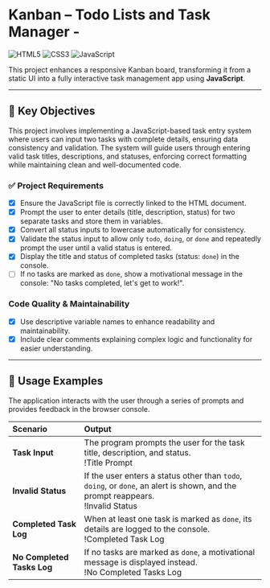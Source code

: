 # Kanban – Todo Lists and Task Manager -

![HTML5](https://img.shields.io/badge/html5-%23E34F26.svg?style=for-the-badge&logo=html5&logoColor=white)
![CSS3](https://img.shields.io/badge/css3-%231572B6.svg?style=for-the-badge&logo=css3&logoColor=white)
![JavaScript](https://img.shields.io/badge/javascript-%23323330.svg?style=for-the-badge&logo=javascript&logoColor=%23F7DF1E)

This project enhances a responsive Kanban board, transforming it from a static UI into a fully interactive task management app using **JavaScript**.

---

## 🎯 Key Objectives

This project involves implementing a JavaScript-based task entry system where users can input two tasks with complete details, ensuring data consistency and validation. The system will guide users through entering valid task titles, descriptions, and statuses, enforcing correct formatting while maintaining clean and well-documented code.

### ✅ Project Requirements

- [x] Ensure the JavaScript file is correctly linked to the HTML document.
- [x] Prompt the user to enter details (title, description, status) for two separate tasks and store them in variables.
- [x] Convert all status inputs to lowercase automatically for consistency.
- [x] Validate the status input to allow only `todo`, `doing`, or `done` and repeatedly prompt the user until a valid status is entered.
- [x] Display the title and status of completed tasks (status: `done`) in the console.
- [ ] If no tasks are marked as `done`, show a motivational message in the console: "No tasks completed, let's get to work!".

### Code Quality & Maintainability

- [x] Use descriptive variable names to enhance readability and maintainability.
- [x] Include clear comments explaining complex logic and functionality for easier understanding.

---

## 📸 Usage Examples

The application interacts with the user through a series of prompts and provides feedback in the browser console.

| Scenario                   | Output                                                                                                                               |
| :------------------------- | :----------------------------------------------------------------------------------------------------------------------------------- |
| **Task Input**             | The program prompts the user for the task title, description, and status. <br> !Title Prompt                                         |
| **Invalid Status**         | If the user enters a status other than `todo`, `doing`, or `done`, an alert is shown, and the prompt reappears. <br> !Invalid Status |
| **Completed Task Log**     | When at least one task is marked as `done`, its details are logged to the console. <br> !Completed Task Log                          |
| **No Completed Tasks Log** | If no tasks are marked as `done`, a motivational message is displayed instead. <br> !No Completed Tasks Log                          |
